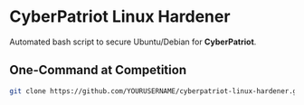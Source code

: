 # CyberPatriot Linux Hardener

Automated bash script to secure Ubuntu/Debian for **CyberPatriot**.

## One-Command at Competition
```bash
git clone https://github.com/YOURUSERNAME/cyberpatriot-linux-hardener.git && cd cyberpatriot-linux-hardener && chmod +x secure_linux.sh && sudo ./secure_linux.sh
